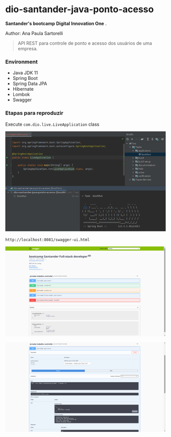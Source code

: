 # dio-santander-java-ponto-acesso

**Santander's bootcamp**  **Digital Innovation One** .

Author:  Ana Paula Sartorelli
> API REST para controle de ponto e acesso dos usuários de uma empresa. 

### Environment

- Java JDK 11
- Spring Boot
- Spring Data JPA
- Hibernate
- Lombok
- Swagger

### Etapas para reproduzir

Execute `com.dio.live.LiveApplication` class

![Gradle bootrun](./screenshots/bootrun.png)

`http://localhost:8081/swagger-ui.html`



![Swagger page](./screenshots/swagger-bootcamp.png)

![Swagger rest](./screenshots/swagger-controller.png)
